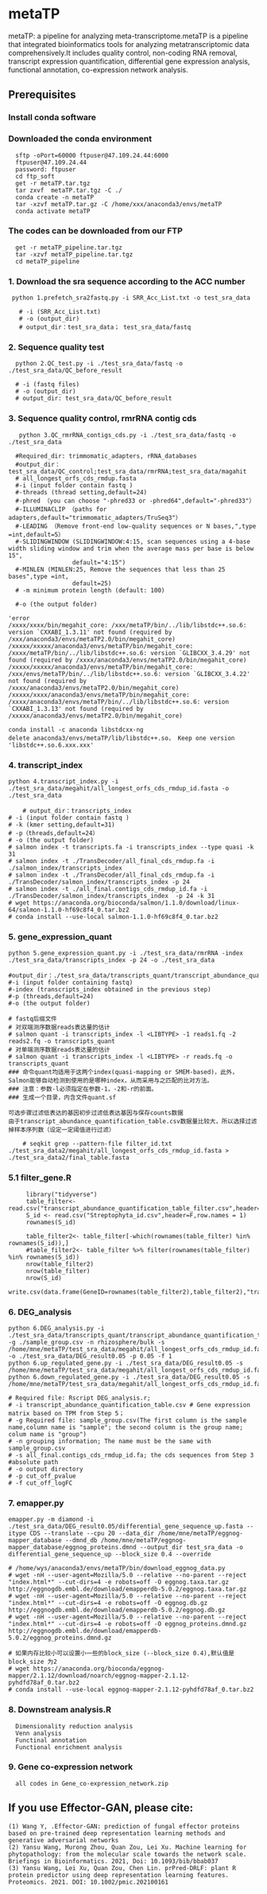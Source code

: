 # <metaTP>
   
# metaTP

metaTP: a pipeline for analyzing meta-transcriptome.metaTP is a pipeline that integrated bioinformatics tools for analyzing metatranscriptomic data comprehensively.It includes quality control, non-coding RNA removal, transcript expression quantification, differential gene expression analysis, functional annotation, co-expression network analysis. 

## **Prerequisites**
### **Install conda software**
### **Downloaded the conda environment** 
      sftp -oPort=60000 ftpuser@47.109.24.44:6000
      ftpuser@47.109.24.44 
      password: ftpuser
      cd ftp_soft
      get -r metaTP.tar.tgz
      tar zxvf  metaTP.tar.tgz -C ./   
      conda create -n metaTP
      tar -xzvf metaTP.tar.gz -C /home/xxx/anaconda3/envs/metaTP
      conda activate metaTP
   
### **The codes can be downloaded from our FTP**
      
      get -r metaTP_pipeline.tar.tgz
      tar -xzvf metaTP_pipeline.tar.tgz
      cd metaTP_pipeline

### **1. Download the sra sequence according to the ACC number**

     python 1.prefetch_sra2fastq.py -i SRR_Acc_List.txt -o test_sra_data  

       # -i (SRR_Acc_List.txt)  
       # -o (output_dir)   
       # output_dir：test_sra_data； test_sra_data/fastq  
 
### **2. Sequence quality test**

      python 2.QC_test.py -i ./test_sra_data/fastq -o ./test_sra_data/QC_before_result  
      
      # -i (fastq files)  
      # -o (output_dir)  
      # output_dir: test_sra_data/QC_before_result  

### **3. Sequence quality control, rmrRNA contig cds**

       python 3.QC_rmrRNA_contigs_cds.py -i ./test_sra_data/fastq -o ./test_sra_data  
   
      #Required_dir: trimmomatic_adapters, rRNA_databases 
      #output_dir：test_sra_data/QC_control;test_sra_data/rmrRNA;test_sra_data/magahit  
      # all_longest_orfs_cds_rmdup.fasta  
      #-i (input folder contain fastq )  
      #-threads (thread setting,default=24)  
      #-phred （you can choose "-phred33 or -phred64",default="-phred33"）  
      #-ILLUMINACLIP （paths for adapters,default="trimmomatic_adapters/TruSeq3"）  
      #-LEADING （Remove front-end low-quality sequences or N bases,",type =int,default=5）  
      #-SLIDINGWINDOW (SLIDINGWINDOW:4:15, scan sequences using a 4-base width sliding window and trim when the average mass per base is below 15",
                      default="4:15")  
      #-MINLEN (MINLEN:25, Remove the sequences that less than 25 bases",type =int,
                      default=25)  
      # -m minimum protein length (default: 100)  
   
      #-o (the output folder)  
	
	'error 
	/xxxx/xxxx/bin/megahit_core: /xxx/metaTP/bin/../lib/libstdc++.so.6: version `CXXABI_1.3.11' not found (required by /xxx/anaconda3/envs/metaTP2.0/bin/megahit_core)  
    /xxxxx/xxxxx/anaconda3/envs/metaTP/bin/megahit_core: /xxxx/metaTP/bin/../lib/libstdc++.so.6: version `GLIBCXX_3.4.29' not found (required by /xxxx/anaconda3/envs/metaTP2.0/bin/megahit_core)  
    /xxxxx/xxxxx/anaconda3/envs/metaTP/bin/megahit_core: /xxx/envs/metaTP/bin/../lib/libstdc++.so.6: version `GLIBCXX_3.4.22' not found (required by /xxxx/anaconda3/envs/metaTP2.0/bin/megahit_core)  
    /xxxxx/xxxx/anaconda3/envs/metaTP/bin/megahit_core: /xxxx/anaconda3/envs/metaTP/bin/../lib/libstdc++.so.6: version `CXXABI_1.3.13' not found (required by /xxxxx/anaconda3/envs/metaTP2.0/bin/megahit_core)  

	conda install -c anaconda libstdcxx-ng  
	delete anaconda3/envs/metaTP/lib/libstdc++.so， Keep one version 'libstdc++.so.6.xxx.xxx'  

### **4. transcript_index**

	python 4.transcript_index.py -i ./test_sra_data/megahit/all_longest_orfs_cds_rmdup_id.fasta -o ./test_sra_data    
	
        # output_dir：transcripts_index    
	# -i (input folder contain fastq )    
	# -k (kmer setting,default=31)   
	# -p（threads,default=24）  
	# -o (the output folder)   
	# salmon index -t transcripts.fa -i transcripts_index --type quasi -k 31  
	# salmon index -t ./TransDecoder/all_final_cds_rmdup.fa -i ./salmon_index/transcripts_index  
	# salmon index -t ./TransDecoder/all_final_cds_rmdup.fa -i ./TransDecoder/salmon_index/transcripts_index -p 24  
	# salmon index -t ./all_final.contigs_cds_rmdup_id.fa -i ./TransDecoder/salmon_index/transcripts_index  -p 24 -k 31  
	# wget https://anaconda.org/bioconda/salmon/1.1.0/download/linux-64/salmon-1.1.0-hf69c8f4_0.tar.bz2  
	# conda install --use-local salmon-1.1.0-hf69c8f4_0.tar.bz2  

### **5. gene_expression_quant**

	python 5.gene_expression_quant.py -i ./test_sra_data/rmrRNA -index ./test_sra_data/transcripts_index -p 24 -o ./test_sra_data  
   
	#output_dir：./test_sra_data/transcripts_quant/transcript_abundance_quantification_table.csv  
	#-i (input folder containing fastq)   
	#-index (transcripts_index obtained in the previous step)  
	#-p (threads,default=24)  
	#-o (the output folder)  
   
	# fastq后缀文件   
	# 对双端测序数据reads表达量的估计    
	# salmon quant -i transcripts_index -l <LIBTYPE> -1 reads1.fq -2 reads2.fq -o transcripts_quant    
	# 对单端测序数据reads表达量的估计    
	# salmon quant -i transcripts_index -l <LIBTYPE> -r reads.fq -o transcripts_quant    
	### 命令quant均适用于这两个index(quasi-mapping or SMEM-based)，此外，Salmon能够自动检测到使用的是哪种index，从而采用与之匹配的比对方法。    
	### 注意：参数-l必须指定在参数-1，-2和-r的前面。   
	### 生成一个目录，内含文件quant.sf   

	可选步骤过滤低表达的基因初步过滤低表达基因与保存counts数据   
 	由于transcript_abundance_quantification_table.csv数据量比较大，所以选择过滤掉样本序列数（设定一定阈值进行过滤）   
  
        # seqkit grep --pattern-file filter_id.txt ./test_sra_data2/megahit/all_longest_orfs_cds_rmdup_id.fasta > ./test_sra_data2/final_table.fasta   

### **5.1 filter_gene.R**

         library("tidyverse")
         table_filter<- read.csv("transcript_abundance_quantification_table_filter.csv",header=T,row.names=1)
         S_id <- read.csv("Streptophyta_id.csv",header=F,row.names = 1)
         rownames(S_id)

         table_filter2<- table_filter[-which(rownames(table_filter) %in% rownames(S_id)),]
         #table_filter2<- table_filter %>% filter(rownames(table_filter) %in% rownames(S_id))
         nrow(table_filter2)
         nrow(table_filter)
         nrow(S_id)
         write.csv(data.frame(GeneID=rownames(table_filter2),table_filter2),"transcript_abundance_quantification_table_filter2.csv",row.names=F)

### **6. DEG_analysis**

	python 6.DEG_analysis.py -i ./test_sra_data/transcripts_quant/transcript_abundance_quantification_table_filter.csv -g ./sample_group.csv -n rhizosphere/bulk -s /home/mne/metaTP/test_sra_data/megahit/all_longest_orfs_cds_rmdup_id.fasta -o ./test_sra_data/DEG_result0.05 -p 0.05 -f 1  
	python 6.up_regulated_gene.py -i ./test_sra_data/DEG_result0.05 -s /home/mne/metaTP/test_sra_data/megahit/all_longest_orfs_cds_rmdup_id.fasta  
	python 6.down_regulated_gene.py -i ./test_sra_data/DEG_result0.05 -s /home/mne/metaTP/test_sra_data/megahit/all_longest_orfs_cds_rmdup_id.fasta      
   
	# Required file: Rscript DEG_analysis.r;   
	# -i transcript_abundance_quantification_table.csv # Gene expression matrix based on TPM from Step 5；  
	# -g Required file: sample_group.csv(The first column is the sample name,column name is "sample"; the second column is the group name; colum name is "group")   
	# -n grouping information; The name must be the same with sample_group.csv  
	# -s all_final.contigs_cds_rmdup_id.fa; the cds sequences from Step 3 #absolute path  
	# -o output directory  
	# -p cut_off_pvalue  
	# -f cut_off_logFC  
 
### **7. emapper.py**

	emapper.py -m diamond -i ./test_sra_data/DEG_result0.05/differential_gene_sequence_up.fasta --itype CDS --translate --cpu 20 --data_dir /home/mne/metaTP/eggnog-mapper_database --dmnd_db /home/mne/metaTP/eggnog-mapper_database/eggnog_proteins.dmnd --output_dir test_sra_data -o differential_gene_sequence_up --block_size 0.4 --override

	# /home/wys/anaconda3/envs/metaTP/bin/download_eggnog_data.py
	# wget -nH --user-agent=Mozilla/5.0 --relative --no-parent --reject "index.html*" --cut-dirs=4 -e robots=off -O eggnog.taxa.tar.gz http://eggnogdb.embl.de/download/emapperdb-5.0.2/eggnog.taxa.tar.gz
	# wget -nH --user-agent=Mozilla/5.0 --relative --no-parent --reject "index.html*" --cut-dirs=4 -e robots=off -O eggnog.db.gz http://eggnogdb.embl.de/download/emapperdb-5.0.2/eggnog.db.gz
	# wget -nH --user-agent=Mozilla/5.0 --relative --no-parent --reject "index.html*" --cut-dirs=4 -e robots=off -O eggnog_proteins.dmnd.gz http://eggnogdb.embl.de/download/emapperdb-5.0.2/eggnog_proteins.dmnd.gz

	# 如果内存比较小可以设置小一些的block_size (--block_size 0.4),默认值是block_size 为2
	# wget https://anaconda.org/bioconda/eggnog-mapper/2.1.12/download/noarch/eggnog-mapper-2.1.12-pyhdfd78af_0.tar.bz2
	# conda install --use-local eggnog-mapper-2.1.12-pyhdfd78af_0.tar.bz2

### **8. Downstream analysis.R**

      Dimensionality reduction analysis
      Venn analysis
      Functinal annotation
      Functional enrichment analysis

### **9. Gene co-expression network**

      all codes in Gene_co-expression_network.zip
 
## **If you use Effector-GAN, please cite:** 
    (1) Wang Y, .Effector-GAN: prediction of fungal effector proteins based on pre-trained deep representation learning methods and generative adversarial networks
    (2) Yansu Wang, Murong Zhou, Quan Zou, Lei Xu. Machine learning for phytopathology: from the molecular scale towards the network scale. Briefings in Bioinformatics. 2021, Doi: 10.1093/bib/bbab037
    (3) Yansu Wang, Lei Xu, Quan Zou, Chen Lin. prPred-DRLF: plant R protein predictor using deep representation learning features. Proteomics. 2021. DOI: 10.1002/pmic.202100161
